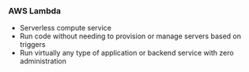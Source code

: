 ### AWS Lambda

- Serverless compute service
- Run code without needing to provision or manage servers based on triggers
- Run virtually any type of application or backend service with zero administration